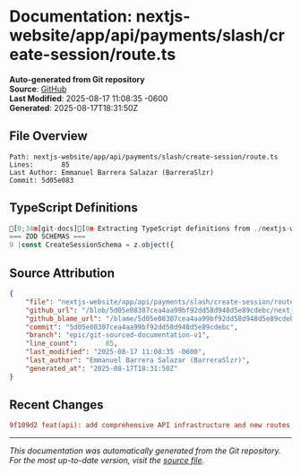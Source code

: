 # Documentation: nextjs-website/app/api/payments/slash/create-session/route.ts

**Auto-generated from Git repository**  
**Source**: [GitHub](/blob/5d05e08307cea4aa99bf92dd58d948d5e89cdebc/nextjs-website/app/api/payments/slash/create-session/route.ts)  
**Last Modified**: 2025-08-17 11:08:35 -0600  
**Generated**: 2025-08-17T18:31:50Z

## File Overview

```
Path: nextjs-website/app/api/payments/slash/create-session/route.ts
Lines:       85
Last Author: Emmanuel Barrera Salazar (BarreraSlzr)
Commit: 5d05e083
```

## TypeScript Definitions

```typescript
[0;34m[git-docs][0m Extracting TypeScript definitions from ./nextjs-website/app/api/payments/slash/create-session/route.ts
=== ZOD SCHEMAS ===
9 |const CreateSessionSchema = z.object({
```

## Source Attribution

```json
{
    "file": "nextjs-website/app/api/payments/slash/create-session/route.ts",
    "github_url": "/blob/5d05e08307cea4aa99bf92dd58d948d5e89cdebc/nextjs-website/app/api/payments/slash/create-session/route.ts",
    "github_blame_url": "/blame/5d05e08307cea4aa99bf92dd58d948d5e89cdebc/nextjs-website/app/api/payments/slash/create-session/route.ts",
    "commit": "5d05e08307cea4aa99bf92dd58d948d5e89cdebc",
    "branch": "epic/git-sourced-documentation-v1",
    "line_count":       85,
    "last_modified": "2025-08-17 11:08:35 -0600",
    "last_author": "Emmanuel Barrera Salazar (BarreraSlzr)",
    "generated_at": "2025-08-17T18:31:50Z"
}
```

## Recent Changes

```diff
9f109d2 feat(api): add comprehensive API infrastructure and new routes
```

---
*This documentation was automatically generated from the Git repository. 
For the most up-to-date version, visit the [source file](/blob/5d05e08307cea4aa99bf92dd58d948d5e89cdebc/nextjs-website/app/api/payments/slash/create-session/route.ts).*
